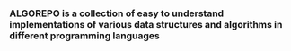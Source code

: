 ### ALGOREPO is a collection of easy to understand implementations of various data structures and algorithms in different programming languages